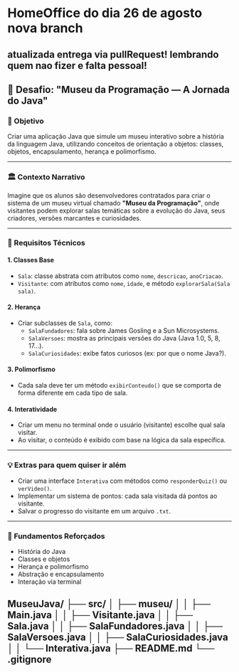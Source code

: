 # HomeOffice do dia 26 de agosto nova branch
 atualizada
entrega via pullRequest! lembrando quem nao fizer e falta pessoal! 
---

## 🧭 Desafio: "Museu da Programação — A Jornada do Java"

### 🎯 Objetivo
Criar uma aplicação Java que simule um museu interativo sobre a história da linguagem Java, utilizando conceitos de orientação a objetos: classes, objetos, encapsulamento, herança e polimorfismo.

---

### 🏛️ Contexto Narrativo
Imagine que os alunos são desenvolvedores contratados para criar o sistema de um museu virtual chamado **"Museu da Programação"**, onde visitantes podem explorar salas temáticas sobre a evolução do Java, seus criadores, versões marcantes e curiosidades.

---

### 🧱 Requisitos Técnicos

#### 1. **Classes Base**
- `Sala`: classe abstrata com atributos como `nome`, `descricao`, `anoCriacao`.
- `Visitante`: com atributos como `nome`, `idade`, e método `explorarSala(Sala sala)`.

#### 2. **Herança**
- Criar subclasses de `Sala`, como:
  - `SalaFundadores`: fala sobre James Gosling e a Sun Microsystems.
  - `SalaVersoes`: mostra as principais versões do Java (Java 1.0, 5, 8, 17...).
  - `SalaCuriosidades`: exibe fatos curiosos (ex: por que o nome Java?).

#### 3. **Polimorfismo**
- Cada sala deve ter um método `exibirConteudo()` que se comporta de forma diferente em cada tipo de sala.

#### 4. **Interatividade**
- Criar um menu no terminal onde o usuário (visitante) escolhe qual sala visitar.
- Ao visitar, o conteúdo é exibido com base na lógica da sala específica.

---

### 💡 Extras para quem quiser ir além
- Criar uma interface `Interativa` com métodos como `responderQuiz()` ou `verVideo()`.
- Implementar um sistema de pontos: cada sala visitada dá pontos ao visitante.
- Salvar o progresso do visitante em um arquivo `.txt`.

---

### 🧠 Fundamentos Reforçados
- História do Java
- Classes e objetos
- Herança e polimorfismo
- Abstração e encapsulamento
- Interação via terminal


MuseuJava/
├── src/
│   ├── museu/
│   │   ├── Main.java
│   │   ├── Visitante.java
│   │   ├── Sala.java
│   │   ├── SalaFundadores.java
│   │   ├── SalaVersoes.java
│   │   ├── SalaCuriosidades.java
│   │   └── Interativa.java
├── README.md
└── .gitignore
---

